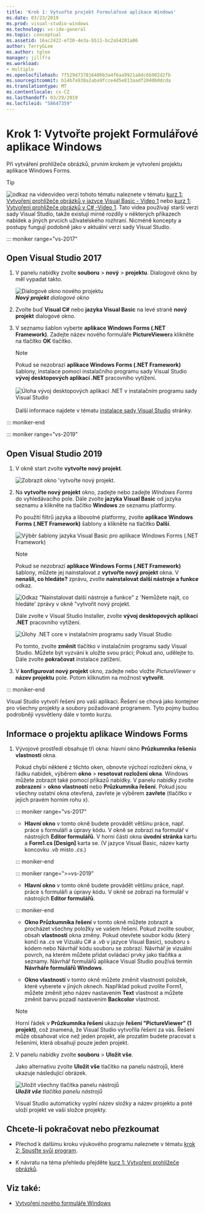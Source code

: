 ```yaml
---
title: 'Krok 1: Vytvořte projekt Formulářové aplikace Windows'
ms.date: 03/23/2019
ms.prod: visual-studio-windows
ms.technology: vs-ide-general
ms.topic: conceptual
ms.assetid: 16ac2422-e720-4e3a-b511-bc2a54201a86
author: TerryGLee
ms.author: tglee
manager: jillfra
ms.workload:
- multiple
ms.openlocfilehash: 7f529d737816406b3a4f6aa9921a8dc6b902d2fb
ms.sourcegitcommit: b14b7a938a2aba9fcce4d5e813aadf2040b0dcda
ms.translationtype: MT
ms.contentlocale: cs-CZ
ms.lasthandoff: 03/29/2019
ms.locfileid: "58647359"
---
```

# <a name="step-1-create-a-windows-forms-application-project"></a>Krok 1: Vytvořte projekt Formulářové aplikace Windows

Při vytváření prohlížeče obrázků, prvním krokem je vytvoření projektu aplikace Windows Forms.

 > [!TIP]
 > ![odkaz na video](../data-tools/media/playvideo.gif)video verzi tohoto tématu naleznete v tématu [kurz 1: Vytvoření prohlížeče obrázků v jazyce Visual Basic - Video 1](http://go.microsoft.com/fwlink/?LinkId=205209) nebo [kurz 1: Vytvoření prohlížeče obrázků v C# -Video 1](http://go.microsoft.com/fwlink/?LinkId=205199). Tato videa používají starší verzi sady Visual Studio, takže existují mírné rozdíly v některých příkazech nabídek a jiných prvcích uživatelského rozhraní. Nicméně koncepty a postupy fungují podobně jako v aktuální verzi sady Visual Studio.

::: moniker range="vs-2017"

## <a name="open-visual-studio-2017"></a>Open Visual Studio 2017

1. V panelu nabídky zvolte **souboru** > **nový** > **projektu**. Dialogové okno by měl vypadat takto.

     ![Dialogové okno nového projektu](../ide/media/newprojectdialogcallouts.png)<br/>
***Nový projekt** dialogové okno*

2. Zvolte buď **Visual C#**  nebo **jazyka Visual Basic** na levé straně **nový projekt** dialogové okno.

3. V seznamu šablon vyberte **aplikace Windows Forms (.NET Framework)**. Zadejte název nového formuláře **PictureViewer**a klikněte na tlačítko **OK** tlačítko.

    >[!NOTE]
    >Pokud se nezobrazí **aplikace Windows Forms (.NET Framework)** šablony, instalace pomocí instalačního programu sady Visual Studio **vývoj desktopových aplikací .NET** pracovního vytížení.<br/><br/>![Úloha vývoj desktopových aplikací .NET v instalačním programu sady Visual Studio](../ide/media/dot-net-desktop-dev-workload.png)<br/><br/> Další informace najdete v tématu [instalace sady Visual Studio](../install/install-visual-studio.md) stránky.

::: moniker-end

::: moniker range="vs-2019"

## <a name="open-visual-studio-2019"></a>Open Visual Studio 2019

1. V okně start zvolte **vytvořte nový projekt**.

   ![Zobrazit okno 'vytvořte nový projekt.](../get-started/media/vs-2019/create-new-project-dark-theme.png)

1. Na **vytvořte nový projekt** okno, zadejte nebo zadejte *Windows Forms* do vyhledávacího pole. Dále zvolte **jazyka Visual Basic** od jazyka seznamu a klikněte na tlačítko **Windows** ze seznamu platformy. 

   Po použití filtrů jazyka a libovolné platformy, zvolte **aplikace Windows Forms (.NET Framework)** šablony a klikněte na tlačítko **Další**.

   ![Výběr šablony jazyka Visual Basic pro aplikace Windows Forms (.NET Framework)](../get-started/visual-basic/media/vs-2019/vb-create-new-project-search-winforms-filtered.png)

   > [!NOTE]
   > Pokud se nezobrazí **aplikace Windows Forms (.NET Framework)** šablony, můžete jej nainstalovat z **vytvořte nový projekt** okna. V **nenašli, co hledáte?** zprávu, zvolte **nainstalovat další nástroje a funkce** odkaz.
   >
   > ![Odkaz "Nainstalovat další nástroje a funkce" z 'Nemůžete najít, co hledáte' zprávy v okně "vytvořit nový projekt.](../get-started/media/vs-2019/not-finding-what-looking-for.png) 
   > 
   > Dále zvolte v Visual Studio Installer, zvolte **vývoj desktopových aplikací .NET** pracovního vytížení.
   > 
   > ![Úlohy .NET core v instalačním programu sady Visual Studio](../ide/media/install-dot-net-desktop-env.png)
   >
   > Po tomto, zvolte **změnit** tlačítko v instalačním programu sady Visual Studio. Můžete být vyzváni k uložte svou práci; Pokud ano, udělejte to. Dále zvolte **pokračovat** instalace zatížení. 

1. V **konfigurovat nový projekt** okno, zadejte nebo vložte *PictureViewer* v **název projektu** pole. Potom kliknutím na možnost **vytvořit**.

::: moniker-end

Visual Studio vytvoří řešení pro vaši aplikaci. Řešení se chová jako kontejner pro všechny projekty a soubory požadované programem. Tyto pojmy budou podrobněji vysvětleny dále v tomto kurzu.

## <a name="about-the-windows-forms-application-project"></a>Informace o projektu aplikace Windows Forms

1. Vývojové prostředí obsahuje tři okna: hlavní okno **Průzkumníka řešení**a **vlastnosti** okna.

     Pokud chybí některé z těchto oken, obnovte výchozí rozložení okna, v řádku nabídek, výběrem **okno** > **resetovat rozložení okna**. Windows můžete zobrazit také pomocí příkazů nabídky. V panelu nabídky zvolte **zobrazení** > **okno vlastností** nebo **Průzkumníka řešení**. Pokud jsou všechny ostatní okna otevřená, zavřete je výběrem **zavřete** (tlačítko v jejich pravém horním rohu x).

    ::: moniker range="vs-2017"

    - **Hlavní okno** v tomto okně budete provádět většinu práce, např. práce s formuláři a úpravy kódu. V okně se zobrazí na formulář v nástrojích **Editor formulářů**. V horní části okna **úvodní stránka** kartu a **Form1.cs [Design]** karta se. (V jazyce Visual Basic, název karty koncovku *.vb* místo *.cs*.)

    ::: moniker-end

    ::: moniker range=">=vs-2019"

    - **Hlavní okno** v tomto okně budete provádět většinu práce, např. práce s formuláři a úpravy kódu. V okně se zobrazí na formulář v nástrojích **Editor formulářů**.

    ::: moniker-end

    - **Okno Průzkumníka řešení** v tomto okně můžete zobrazit a procházet všechny položky ve vašem řešení. Pokud zvolíte soubor, obsah **vlastnosti** okna změny. Pokud otevřete soubor kódu (který končí na *.cs* ve Vizuálu C# a *.vb* v jazyce Visual Basic), souboru s kódem nebo Návrhář kódu souboru se zobrazí. Návrhář je vizuální povrch, na kterém můžete přidat ovládací prvky jako tlačítka a seznamy. Návrhář formulářů aplikace Visual Studio používá termín **Návrháře formulářů Windows**.

    - **Okno vlastností** v tomto okně můžete změnit vlastnosti položek, které vyberete v jiných oknech. Například pokud zvolíte Form1, můžete změnit jeho název nastavením **Text** vlastnost a můžete změnit barvu pozadí nastavením **Backcolor** vlastnost.

    > [!NOTE]
    > Horní řádek v **Průzkumníka řešení** ukazuje **řešení "PictureViewer" (1 projekt)**, což znamená, že Visual Studio vytvořila řešení za vás. Řešení může obsahovat více než jeden projekt, ale prozatím budete pracovat s řešeními, která obsahují pouze jeden projekt.

1. V panelu nabídky zvolte **souboru** > **Uložit vše**.

     Jako alternativu zvolte **Uložit vše** tlačítko na panelu nástrojů, které ukazuje následující obrázek.

     ![Uložit všechny tlačítka panelu nástrojů](../ide/media/express_iconsaveall.png)<br/>
     ***Uložit vše** tlačítka panelu nástrojů*

     Visual Studio automaticky vyplní název složky a název projektu a poté uloží projekt ve vaší složce projekty.

## <a name="to-continue-or-review"></a>Chcete-li pokračovat nebo přezkoumat

- Přechod k dalšímu kroku výukového programu naleznete v tématu [krok 2: Spusťte svůj program](../ide/step-2-run-your-program.md).

- K návratu na téma přehledu přejděte [kurz 1: Vytvoření prohlížeče obrázků](../ide/tutorial-1-create-a-picture-viewer.md).

## <a name="see-also"></a>Viz také:

- [Vytvoření nového formuláře Windows](/dotnet/framework/winforms/creating-a-new-windows-form/)